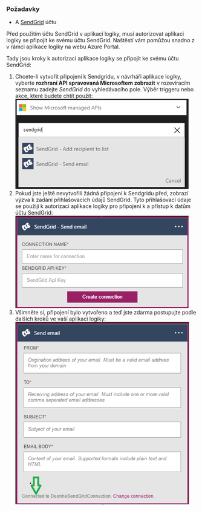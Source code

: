 ### <a name="prerequisites"></a>Požadavky
* A [SendGrid](https://www.SendGrid.com/) účtu 

Před použitím účtu SendGrid v aplikaci logiky, musí autorizovat aplikaci logiky se připojit ke svému účtu SendGrid. Naštěstí vám pomůžou snadno z v rámci aplikace logiky na webu Azure Portal. 

Tady jsou kroky k autorizaci aplikace logiky se připojit ke svému účtu SendGrid:

1. Chcete-li vytvořit připojení k Sendgridu, v návrháři aplikace logiky, vyberte **rozhraní API spravovaná Microsoftem zobrazit** v rozevíracím seznamu zadejte *SendGrid* do vyhledávacího pole. Výběr triggeru nebo akce, které budete chtít použít:  
   ![Krok 1 SendGrid](./media/connectors-create-api-sendgrid/sendgrid-1.png)
2. Pokud jste ještě nevytvořili žádná připojení k Sendgridu před, zobrazí výzva k zadání přihlašovacích údajů SendGrid. Tyto přihlašovací údaje se použijí k autorizaci aplikace logiky pro připojení k a přístup k datům účtu SendGrid:  
   ![Krok 2 SendGrid](./media/connectors-create-api-sendgrid/sendgrid-2.png)
3. Všimněte si, připojení bylo vytvořeno a teď jste zdarma postupujte podle dalších kroků ve vaší aplikaci logiky:  
   ![Krok 3 SendGrid](./media/connectors-create-api-sendgrid/sendgrid-3.png)   

